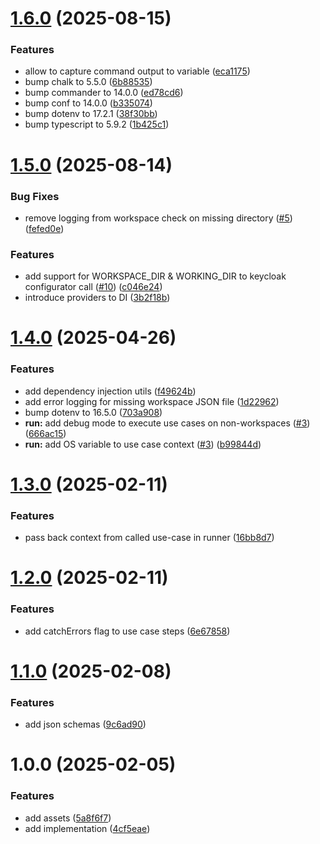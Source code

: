 # [1.6.0](https://github.com/CycriLabs/ws-ctrl/compare/1.5.0...1.6.0) (2025-08-15)


### Features

* allow to capture command output to variable ([eca1175](https://github.com/CycriLabs/ws-ctrl/commit/eca1175b0ecae258a91d94a7332d73b796d8be9c))
* bump chalk to 5.5.0 ([6b88535](https://github.com/CycriLabs/ws-ctrl/commit/6b885354f36848ec2984d8e981626a89c0812aa4))
* bump commander to 14.0.0 ([ed78cd6](https://github.com/CycriLabs/ws-ctrl/commit/ed78cd6389dbcdda69486ed27f1e5ca10790c674))
* bump conf to 14.0.0 ([b335074](https://github.com/CycriLabs/ws-ctrl/commit/b335074c8fe0c7ff0f32d1b55108343e0194f824))
* bump dotenv to 17.2.1 ([38f30bb](https://github.com/CycriLabs/ws-ctrl/commit/38f30bb086ec2c0c134f44b483a34441b34b993b))
* bump typescript to 5.9.2 ([1b425c1](https://github.com/CycriLabs/ws-ctrl/commit/1b425c100315de8909156fa76db2c9af0bb41d3c))

# [1.5.0](https://github.com/CycriLabs/ws-ctrl/compare/1.4.0...1.5.0) (2025-08-14)


### Bug Fixes

* remove logging from workspace check on missing directory ([#5](https://github.com/CycriLabs/ws-ctrl/issues/5)) ([fefed0e](https://github.com/CycriLabs/ws-ctrl/commit/fefed0ed31039fabf0af57e9eff748622f1c697f))


### Features

* add support for WORKSPACE_DIR & WORKING_DIR to keycloak configurator call ([#10](https://github.com/CycriLabs/ws-ctrl/issues/10)) ([c046e24](https://github.com/CycriLabs/ws-ctrl/commit/c046e24d4a5aac53c0347da3a6005c8636d5f3bc))
* introduce providers to DI ([3b2f18b](https://github.com/CycriLabs/ws-ctrl/commit/3b2f18b445064ded0c3563a493c1abc04b36c3fd))

# [1.4.0](https://github.com/CycriLabs/ws-ctrl/compare/1.3.0...1.4.0) (2025-04-26)


### Features

* add dependency injection utils ([f49624b](https://github.com/CycriLabs/ws-ctrl/commit/f49624bd18e72793bc57f1d6a69702ca06515725))
* add error logging for missing workspace JSON file ([1d22962](https://github.com/CycriLabs/ws-ctrl/commit/1d2296291917653dd0e1eb95e3bc2a740925f05f))
* bump dotenv to 16.5.0 ([703a908](https://github.com/CycriLabs/ws-ctrl/commit/703a90823b49003414a74f277471470170824429))
* **run:** add debug mode to execute use cases on non-workspaces ([#3](https://github.com/CycriLabs/ws-ctrl/issues/3)) ([666ac15](https://github.com/CycriLabs/ws-ctrl/commit/666ac155074ae036a519e88b444a327fa9c957dc))
* **run:** add OS variable to use case context ([#3](https://github.com/CycriLabs/ws-ctrl/issues/3)) ([b99844d](https://github.com/CycriLabs/ws-ctrl/commit/b99844d1fbb901feaeda8115724ed60e59787644))

# [1.3.0](https://github.com/CycriLabs/ws-ctrl/compare/1.2.0...1.3.0) (2025-02-11)


### Features

* pass back context from called use-case in runner ([16bb8d7](https://github.com/CycriLabs/ws-ctrl/commit/16bb8d757a3156d96344191e42563aacb415dc82))

# [1.2.0](https://github.com/CycriLabs/ws-ctrl/compare/1.1.0...1.2.0) (2025-02-11)


### Features

* add catchErrors flag to use case steps ([6e67858](https://github.com/CycriLabs/ws-ctrl/commit/6e67858d08cecd4a80500633f047790b95f76962))

# [1.1.0](https://github.com/CycriLabs/ws-ctrl/compare/1.0.0...1.1.0) (2025-02-08)


### Features

* add json schemas ([9c6ad90](https://github.com/CycriLabs/ws-ctrl/commit/9c6ad90a4fb2974efc1bddb7fb18cdbd2d56ea6a))

# 1.0.0 (2025-02-05)


### Features

* add assets ([5a8f6f7](https://github.com/CycriLabs/ws-ctrl/commit/5a8f6f74ac3c5d77c8a23d2bf41194aedf290e69))
* add implementation ([4cf5eae](https://github.com/CycriLabs/ws-ctrl/commit/4cf5eae69af2ea0d114dd14ccbda3b50c31ebc8b))
